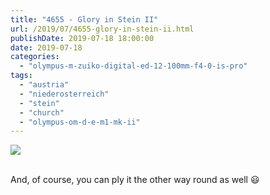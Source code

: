```yaml
---
title: "4655 - Glory in Stein II"
url: /2019/07/4655-glory-in-stein-ii.html
publishDate: 2019-07-18 18:00:00
date: 2019-07-18
categories: 
  - "olympus-m-zuiko-digital-ed-12-100mm-f4-0-is-pro"
tags: 
  - "austria"
  - "niederosterreich"
  - "stein"
  - "church"
  - "olympus-om-d-e-m1-mk-ii"
---
```

<div class="container">
<div class="center"><a target="_blank" href="https://d25zfm9zpd7gm5.cloudfront.net/1200x1200/2018/20180408_123511_lr.jpg"><img class="webfeedsFeaturedVisual" src="https://d25zfm9zpd7gm5.cloudfront.net/0600x0600/2018/20180408_123511_lr.jpg" /></a></div>
</div>
<br />

And, of course, you can ply it the other way round as well :smiley: